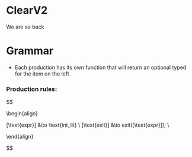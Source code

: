 # ClearV2
We are so back

# Grammar
- Each production has its own function that will return an optional typed for the item on the left

### Production rules:

$$

\begin{align}

[\text{expr}] &\to \text{int\_lit}
\\
[\text{exit}] &\to exit([\text{expr}]);
\\


\end{align}

$$